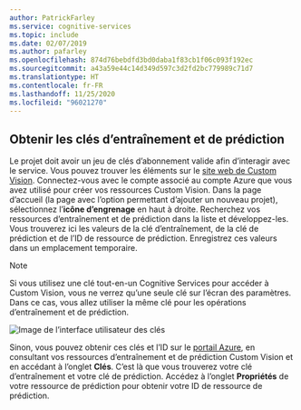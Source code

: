 ```yaml
---
author: PatrickFarley
ms.service: cognitive-services
ms.topic: include
ms.date: 02/07/2019
ms.author: pafarley
ms.openlocfilehash: 874d76bebdfd3bd0daba1f83cb1f06c093f192ec
ms.sourcegitcommit: a43a59e44c14d349d597c3d2fd2bc779989c71d7
ms.translationtype: HT
ms.contentlocale: fr-FR
ms.lasthandoff: 11/25/2020
ms.locfileid: "96021270"
---
```

## <a name="get-the-training-and-prediction-keys"></a>Obtenir les clés d’entraînement et de prédiction

Le projet doit avoir un jeu de clés d’abonnement valide afin d’interagir avec le service. Vous pouvez trouver les éléments sur le [site web de Custom Vision](https://customvision.ai). Connectez-vous avec le compte associé au compte Azure que vous avez utilisé pour créer vos ressources Custom Vision. Dans la page d’accueil (la page avec l’option permettant d’ajouter un nouveau projet), sélectionnez l’__icône d’engrenage__ en haut à droite. Recherchez vos ressources d’entraînement et de prédiction dans la liste et développez-les. Vous trouverez ici les valeurs de la clé d’entraînement, de la clé de prédiction et de l’ID de ressource de prédiction. Enregistrez ces valeurs dans un emplacement temporaire.

> [!NOTE]
> Si vous utilisez une clé tout-en-un Cognitive Services pour accéder à Custom Vision, vous ne verrez qu’une seule clé sur l’écran des paramètres. Dans ce cas, vous allez utiliser la même clé pour les opérations d’entraînement et de prédiction.

![Image de l’interface utilisateur des clés](../media/csharp-tutorial/training-prediction-keys.png)

Sinon, vous pouvez obtenir ces clés et l’ID sur le [portail Azure](https://www.portal.azure.com), en consultant vos ressources d’entraînement et de prédiction Custom Vision et en accédant à l’onglet __Clés__. C’est là que vous trouverez votre clé d’entraînement et votre clé de prédiction. Accédez à l’onglet __Propriétés__ de votre ressource de prédiction pour obtenir votre ID de ressource de prédiction.

